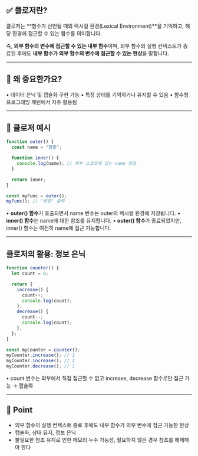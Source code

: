 ## ✅ 클로저란?

클로저는 **함수가 선언될 때의 렉시컬 환경(Lexical Environment)**을 기억하고, 해당 환경에 접근할 수 있는 함수를 의미합니다.

즉, **외부 함수의 변수에 접근할 수 있는 내부 함수**이며,
외부 함수의 실행 컨텍스트가 종료된 후에도 **내부 함수가 외부 함수의 변수에 접근할 수 있는 현상**을 말합니다.

---

## 📌 왜 중요한가요?

• 데이터 은닉 및 캡슐화 구현 가능
• 특정 상태를 기억하거나 유지할 수 있음
• 함수형 프로그래밍 패턴에서 자주 활용됨

---

## 📁 클로저 예시

```js
function outer() {
  const name = "현중";

  function inner() {
    console.log(name); // 외부 스코프에 있는 name 참조
  }

  return inner;
}

const myFunc = outer();
myFunc(); // "현중" 출력
```

• **outer() 함수**가 호출되면서 name 변수는 outer의 렉시컬 환경에 저장됩니다.
• **inner() 함수**는 name에 대한 참조를 유지합니다.
• **outer() 함수**가 종료되었지만, inner() 함수는 여전히 name에 접근 가능합니다.

---

## 클로저의 활용: 정보 은닉

```js
function counter() {
  let count = 0;

  return {
    increase() {
      count++;
      console.log(count);
    },
    decrease() {
      count--;
      console.log(count);
    },
  };
}

const myCounter = counter();
myCounter.increase(); // 1
myCounter.increase(); // 2
myCounter.decrease(); // 1
```

• count 변수는 외부에서 직접 접근할 수 없고 increase, decrease 함수로만 접근 가능 → 캡슐화

---

## 📝 Point

- 외부 함수의 실행 컨텍스트 종료 후에도 내부 함수가 외부 변수에 접근 가능한 현상
- 캡슐화, 상태 유지, 정보 은닉
- 불필요한 참조 유지로 인한 메모리 누수 가능성, 필요하지 않은 경우 참조를 해제해야 한다
